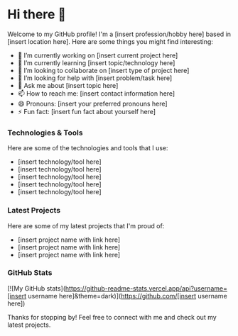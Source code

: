 # Hi there 👋

Welcome to my GitHub profile! I'm a [insert profession/hobby here] based in [insert location here]. Here are some things you might find interesting:

- 🔭 I’m currently working on [insert current project here]
- 🌱 I’m currently learning [insert topic/technology here]
- 👯 I’m looking to collaborate on [insert type of project here]
- 🤔 I’m looking for help with [insert problem/task here]
- 💬 Ask me about [insert topic here]
- 📫 How to reach me: [insert contact information here]
- 😄 Pronouns: [insert your preferred pronouns here]
- ⚡ Fun fact: [insert fun fact about yourself here]

### Technologies & Tools

Here are some of the technologies and tools that I use:

- [insert technology/tool here]
- [insert technology/tool here]
- [insert technology/tool here]
- [insert technology/tool here]
- [insert technology/tool here]

### Latest Projects

Here are some of my latest projects that I'm proud of:

- [insert project name with link here]
- [insert project name with link here]
- [insert project name with link here]

### GitHub Stats

[![My GitHub stats](https://github-readme-stats.vercel.app/api?username=[insert username here]&theme=dark)](https://github.com/[insert username here])

Thanks for stopping by! Feel free to connect with me and check out my latest projects. 
